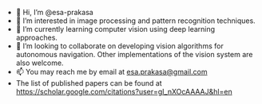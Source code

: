 - 👋 Hi, I’m @esa-prakasa
- 👀 I’m interested in image processing and pattern recognition techniques.
- 🌱 I’m currently learning computer vision using deep learning approaches.
- 💞️ I’m looking to collaborate on developing vision algorithms for autonomous navigation. Other implementations of the vision system are also welcome.
- 📫 You may reach me by email at esa.prakasa@gmail.com 
- The list of published papers can be found at https://scholar.google.com/citations?user=gI_nXOcAAAAJ&hl=en 

<!---
esa-prakasa/esa-prakasa is a ✨ special ✨ repository because its `README.md` (this file) appears on your GitHub profile.
You can click the Preview link to take a look at your changes.
--->
